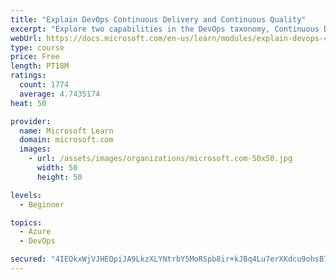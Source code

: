 ```yaml
---
title: "Explain DevOps Continuous Delivery and Continuous Quality"
excerpt: "Explore two capabilities in the DevOps taxonomy, Continuous Delivery and Continuous Quality."
webUrl: https://docs.microsoft.com/en-us/learn/modules/explain-devops-continous-delivery-quality/
type: course
price: Free
length: PT18M
ratings:
  count: 1774
  average: 4.7435174
heat: 50

provider:
  name: Microsoft Learn
  domain: microsoft.com
  images:
    - url: /assets/images/organizations/microsoft.com-50x50.jpg
      width: 50
      height: 50

levels:
  - Beginner

topics:
  - Azure
  - DevOps

secured: "4IEOkxWjVJHEQpiJA9LkzXLYNtrbY5MoRSpb8ir+kJBq4Lu7erXKdcu9ohsB7mmEApr2SxcDrNIBBK5N4cgdHZWpmW+f3lAMjdgQ4oaFgpfg6HU5b3orEAglnLgXV/eDVYQwkl3nfaLTKx8IeiR/DiRvO69gKFlYlhL/dOek6mr5RWCWvhJXG44f4zMyVL3IuTyQO9S4YGynlwHdkt3MeiNeMDafddt21r2037bvMWzcLM/C+Q7bHcj1TdlxKIoZx2FUhlxvxyU+TdGUOhJNam2mw1KL+VetLwQtGmJI1n08nUkBCq5Je6Gprqob9cbNVl7PmHe4wUPNmY46xoI+CbxrrsuloXCQ3v3GqdIiEEhanNKCFsvV5GeKNddN14VsXQaQ91POCyZrBg7sKAoOLtDo+xmwj+KoxudNkMWyaiA=;VG+PTtMIBaohAqsR+PCeZA=="
---
```



